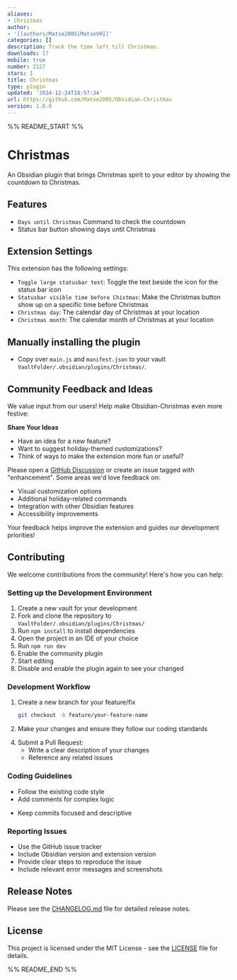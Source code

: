 ```yaml
---
aliases:
- Christmas
author:
- '[[authors/Matse2005|MatseVH]]'
categories: []
description: Track the time left till Christmas.
downloads: 17
mobile: true
number: 2127
stars: 1
title: Christmas
type: plugin
updated: '2024-12-24T18:57:34'
url: https://github.com/Matse2005/Obsidian-Christmas
version: 1.0.0
---
```


%% README_START %%

# Christmas

An Obsidian plugin that brings Christmas spirit to your editor by showing the countdown to Christmas.

## Features

-   `Days until Christmas` Command to check the countdown
-   Status bar button showing days until Christmas

## Extension Settings

This extension has the following settings:

-   `Toggle large statusbar text`: Toggle the text beside the icon for the status bar icon
-   `Statusbar visible time before Chistmas`: Make the Christmas button show up on a specific time before Christmas
-   `Christmas day`: The calendar day of Christmas at your location
-   `Christmas month`: The calendar month of Christmas at your location

## Manually installing the plugin

-   Copy over `main.js` and `manifest.json` to your vault `VaultFolder/.obsidian/plugins/Christmas/`.

## Community Feedback and Ideas

We value input from our users! Help make Obsidian-Christmas even more festive:

**Share Your Ideas**

-   Have an idea for a new feature?
-   Want to suggest holiday-themed customizations?
-   Think of ways to make the extension more fun or useful?

Please open a [GitHub Discussion](https://github.com/Matse2005/Obsidian-Christmas/issues) or create an issue tagged with "enhancement". Some areas we'd love feedback on:

-   Visual customization options
-   Additional holiday-related commands
-   Integration with other Obsidian features
-   Accessibility improvements

Your feedback helps improve the extension and guides our development priorities!

## Contributing

We welcome contributions from the community! Here's how you can help:

### Setting up the Development Environment

1. Create a new vault for your development
2. Fork and clone the repository to `VaultFolder/.obsidian/plugins/Christmas/`
3. Run `npm install` to install dependencies
4. Open the project in an IDE of your choice
5. Run `npm run dev`
6. Enable the community plugin
7. Start editing
8. Disable and enable the plugin again to see your changed

### Development Workflow

1. Create a new branch for your feature/fix

    ```bash
    git checkout -b feature/your-feature-name
    ```

2. Make your changes and ensure they follow our coding standards

<!-- 3. Test your changes:
   - Run `npm run test` to execute unit tests
   - Test the extension manually in a new Obsidian vault
   - Ensure settings and commands work as expected -->

4. Submit a Pull Request:
    - Write a clear description of your changes
    - Reference any related issues
        <!-- - Update documentation if needed -->

### Coding Guidelines

-   Follow the existing code style
-   Add comments for complex logic
<!-- - Update tests when adding new features -->
-   Keep commits focused and descriptive

### Reporting Issues

-   Use the GitHub issue tracker
-   Include Obsidian version and extension version
-   Provide clear steps to reproduce the issue
-   Include relevant error messages and screenshots

## Release Notes

Please see the [CHANGELOG.md](CHANGELOG.md) file for detailed release notes.

## License

This project is licensed under the MIT License - see the [LICENSE](LICENSE) file for details.


%% README_END %%